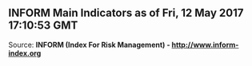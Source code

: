## INFORM Main Indicators as of Fri, 12 May 2017 17:10:53 GMT

Source: **INFORM (Index For Risk Management) - http://www.inform-index.org**